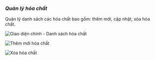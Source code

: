 ### *Quản lý hóa chất*

Quản lý danh sách các hóa chất bao gồm: thêm mới, cập nhật, xóa hóa chất.

![](https://i.imgur.com/fMgmFSr.png "Giao diện chính - Danh sách hóa chất")

![](https://i.imgur.com/UyR0DDr.png "Thêm mới hóa chất")

![](https://i.imgur.com/whpAxha.png "Xóa hóa chất")